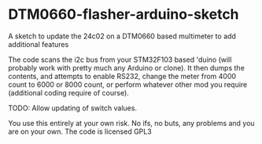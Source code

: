 # DTM0660-flasher-arduino-sketch
A sketch to update the 24c02 on a DTM0660 based multimeter to add additional features

The code scans the i2c bus from your STM32F103 based 'duino (will probably work with pretty much any Arduino or clone). 
It then dumps the contents, and attempts to enable RS232, change the meter from 4000 count to 6000 or 8000 count, or perform
whatever other mod you require (additional coding require of course). 

TODO: Allow updating of switch values.

You use this entirely at your own risk. No ifs, no buts, any problems and you are on your own. 
The code is licensed GPL3
